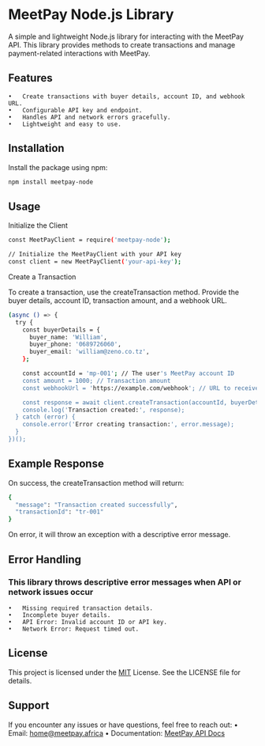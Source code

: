 # MeetPay Node.js Library

A simple and lightweight Node.js library for interacting with the MeetPay API. This library provides methods to create transactions and manage payment-related interactions with MeetPay.

## Features
	•	Create transactions with buyer details, account ID, and webhook URL.
	•	Configurable API key and endpoint.
	•	Handles API and network errors gracefully.
	•	Lightweight and easy to use.


## Installation

Install the package using npm:
```bash
npm install meetpay-node
```
## Usage

Initialize the Client
```bash
const MeetPayClient = require('meetpay-node');

// Initialize the MeetPayClient with your API key
const client = new MeetPayClient('your-api-key');
```

Create a Transaction

To create a transaction, use the createTransaction method. Provide the buyer details, account ID, transaction amount, and a webhook URL.

```bash
(async () => {
  try {
    const buyerDetails = {
      buyer_name: 'William',
      buyer_phone: '0689726060',
      buyer_email: 'william@zeno.co.tz',
    };

    const accountId = 'mp-001'; // The user's MeetPay account ID
    const amount = 1000; // Transaction amount
    const webhookUrl = 'https://example.com/webhook'; // URL to receive transaction updates

    const response = await client.createTransaction(accountId, buyerDetails, amount, webhookUrl);
    console.log('Transaction created:', response);
  } catch (error) {
    console.error('Error creating transaction:', error.message);
  }
})();
```
## Example Response
On success, the createTransaction method will return:
```bash
{
  "message": "Transaction created successfully",
  "transactionId": "tr-001"
}
```
On error, it will throw an exception with a descriptive error message.

## Error Handling

### This library throws descriptive error messages when API or network issues occur
	•	Missing required transaction details.
	•	Incomplete buyer details.
	•	API Error: Invalid account ID or API key.
	•	Network Error: Request timed out.


## License

This project is licensed under the [MIT](https://choosealicense.com/licenses/mit/) License. See the LICENSE file for details.

## Support

 If you encounter any issues or have questions, feel free to reach out:
	•	Email: home@meetpay.africa
	•	Documentation: [MeetPay API Docs](https://meetpay.africa/documentation)
